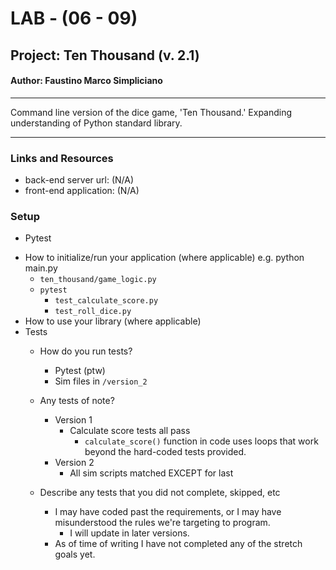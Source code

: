 # LAB - (06 - 09)
## Project: Ten Thousand (v. 2.1)
#### Author: Faustino Marco Simpliciano
<hr>
Command line version of the dice game, 'Ten Thousand.'
Expanding understanding of Python standard library.
<hr>

### Links and Resources
- back-end server url: (N/A)
- front-end application: (N/A)

### Setup
<!-- .env requirements (where applicable) -->
- Pytest
<!-- 
- PORT - Port Number
- DATABASE_URL - URL to the running Postgres instance/db -->
- How to initialize/run your application (where applicable) e.g. python main.py
  - `ten_thousand/game_logic.py`
  - `pytest` 
    - `test_calculate_score.py`
    - `test_roll_dice.py`
- How to use your library (where applicable)
- Tests
  - How do you run tests?
    - Pytest (ptw)
    - Sim files in `/version_2`
  - Any tests of note?
    - Version 1
      - Calculate score tests all pass
        - `calculate_score()` function in code uses loops that work beyond the hard-coded tests provided.
    - Version 2
      - All sim scripts matched EXCEPT for last
        
  - Describe any tests that you did not complete, skipped, etc
    - I may have coded past the requirements, or I may have misunderstood the rules we're targeting to program.
        - I will update in later versions.
    - As of time of writing I have not completed any of the stretch goals yet.
